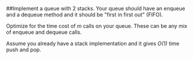 ##Implement a queue with 2 stacks. Your queue should have an enqueue and a dequeue method and it should be "first in first out" (FIFO).

Optimize for the time cost of *m* calls on your queue. These can be any mix of enqueue and dequeue calls.

Assume you already have a stack implementation and it gives *O(1)* time push and pop.